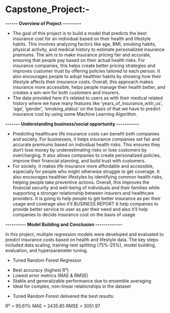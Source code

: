 # Capstone_Project:-

**------ Overview of Project ---------**
- The goal of this project is to build a model that predicts the best insurance
cost for an individual based on their health and lifestyle habits. This
involves analyzing factors like age, BMI, smoking habits, physical activity,
and medical history to estimate personalized insurance premiums. The aim
is to make insurance pricing fair and accurate, ensuring that people pay
based on their actual health risks. For insurance companies, this helps
create better pricing strategies and improves customer trust by offering
policies tailored to each person. It also encourages people to adopt
healthier habits by showing how their lifestyle affects their insurance costs.
Overall, this approach makes insurance more accessible, helps people
manage their health better, and creates a win-win for both customers and
insurers.
- The data provided here it’s related to users as with their medical related
history where we have many features like ‘years_of_insurance_with_us’,
‘age’, ‘gender’, ‘smoking_status’ on the basis of that we have to predict
insurance cost by using some Machine Learning Algorithm.

**------- Understanding business/social opportunity -----------**
- Predicting healthcare life insurance costs can benefit both companies and
society. For businesses, it helps insurance companies set fair and accurate
premiums based on individual health risks. This ensures they don’t lose
money by underestimating risks or lose customers by overcharging. It also
allows companies to create personalized policies, improve their financial
planning, and build trust with customers.
- For society, it makes life insurance more affordable and accessible,
especially for people who might otherwise struggle to get coverage. It also
encourages healthier lifestyles by identifying common health risks, helping
people take preventive actions. Overall, this improves the financial security
and well-being of individuals and their families while supporting a stronger
relationship between insurers and healthcare providers. It is going to help
people to get better insurance as per their usage and coverage also it’ll
BUSINESS REPORT 6
help companies to provide better service to user as per their need and also
it’ll help companies to decide insurance cost on the basis of usage.

**---------- Model Building and Conclusion -------------**

In this project, multiple regression models were developed and evaluated to predict insurance costs based on health and lifestyle data. The key steps included data scaling, training-test splitting (75%-25%), model building, evaluation, and hyperparameter tuning.

- Tuned Random Forest Regressor
* Best accuracy (highest R²)
* Lowest error metrics (MAE & RMSE)
* Stable and generalizable performance due to ensemble averaging
* Ideal for complex, non-linear relationships in the dataset

- Tuned Random Forest delivered the best results:

R² = 95.61%
MAE = 2435.85
RMSE = 3051.97
